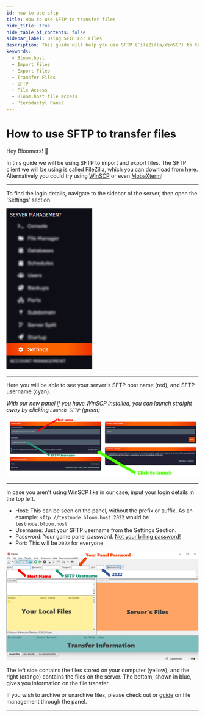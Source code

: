 ```yaml
---
id: how-to-use-sftp
title: How to use SFTP to transfer files
hide_title: true
hide_table_of_contents: false
sidebar_label: Using SFTP For Files
description: This guide will help you use SFTP (FileZilla/WinSCP) to transfer files.
keywords:
  - Bloom.host
  - Import Files
  - Export Files
  - Transfer Files
  - SFTP
  - File Access
  - Bloom.host file access
  - Pterodactyl Panel
---
```

# How to use SFTP to transfer files



Hey Bloomers! 👋

In this guide we will be using SFTP to import and export files. The SFTP client we will be using is called FileZilla, which you can download from [here](https://filezilla-project.org/download.php?show_all=1). Alternatively you could try using [WinSCP](https://winscp.net/) or even [MobaXterm](https://mobaxterm.mobatek.net/)!

---

To find the login details, navigate to the sidebar of the server, then open the 'Settings' section.

![Bloom.host How to use SFTP](/static/img/how-to-use-sftp/how-to-use-sftp2.png)

---

Here you will be able to see your server's SFTP host name (red), and SFTP username (cyan). 

*With our new panel if you have WinSCP installed, you can launch straight away by clicking `Launch SFTP` (green)*

![Bloom.host How to use SFTP](/static/img/how-to-use-sftp/how-to-use-sftp3.png)

---

In case you aren't using WinSCP like in our case, input your login details in the top left. 
- Host: This can be seen on the panel, without the prefix or suffix. As an example: `sftp://testnode.bloom.host:2022` would be `testnode.bloom.host`
- Username: Just your SFTP username from the Settings Section.
- Password: Your game panel password. <u>Not your billing password!</u>
- Port: This will be `2022` for everyone. 

![Bloom.host How to use SFTP](/static/img/how-to-use-sftp/how-to-use-sftp4.png)

The left side contains the files stored on your computer (yellow), and the right (orange) contains the files on the server. The bottom, shown in blue, gives you information on the file transfer. 

If you wish to archive or unarchive files, please check out or [guide](file-manager-controls.md) on file management through the panel.

---